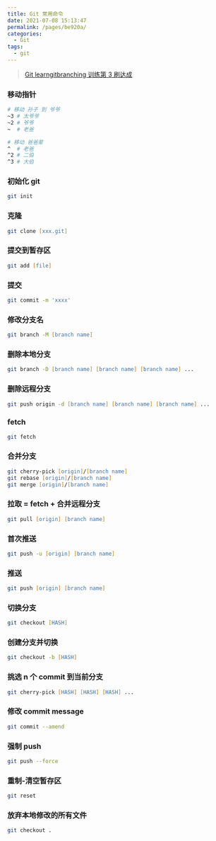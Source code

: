 ```yaml
---
title: Git 常用命令
date: 2021-07-08 15:13:47
permalink: /pages/be920a/
categories:
  - Git
tags:
  - git
---
```


> [Git learngitbranching 训练第 3 刷达成](https://learngitbranching.js.org/?locale=zh_CN)

### 移动指针

```zsh
# 移动 孙子 到 爷爷
~3 # 太爷爷
~2 # 爷爷
~  # 老爸

# 移动 爸爸辈
^  # 老爸
^2 # 二伯
^3 # 大伯
```

<!-- more -->

### 初始化 git

```zsh
git init
```

### 克隆

```zsh
git clone [xxx.git]
```

### 提交到暂存区

```zsh
git add [file]
```

### 提交

```zsh
git commit -m 'xxxx'
```

### 修改分支名

```zsh
git branch -M [branch name]
```

### 删除本地分支

```zsh
git branch -D [branch name] [branch name] [branch name] ...
```

### 删除远程分支

```zsh
git push origin -d [branch name] [branch name] [branch name] ...
```

### fetch

```zsh
git fetch
```

### 合并分支

```zsh
git cherry-pick [origin]/[branch name]
git rebase [origin]/[branch name]
git merge [origin]/[branch name]
```

### 拉取 = fetch + 合并远程分支

```zsh
git pull [origin] [branch name]
```

### 首次推送

```zsh
git push -u [origin] [branch name]
```

### 推送

```zsh
git push [origin] [branch name]
```

### 切换分支

```zsh
git checkout [HASH]
```

### 创建分支并切换

```zsh
git checkout -b [HASH]
```

### 挑选 n 个 commit 到当前分支

```zsh
git cherry-pick [HASH] [HASH] [HASH] ...
```

### 修改 commit message

```zsh
git commit --amend
```

### 强制 push

```zsh
git push --force
```

### 重制-清空暂存区

```zsh
git reset
```

### 放弃本地修改的所有文件

```zsh
git checkout .
```
